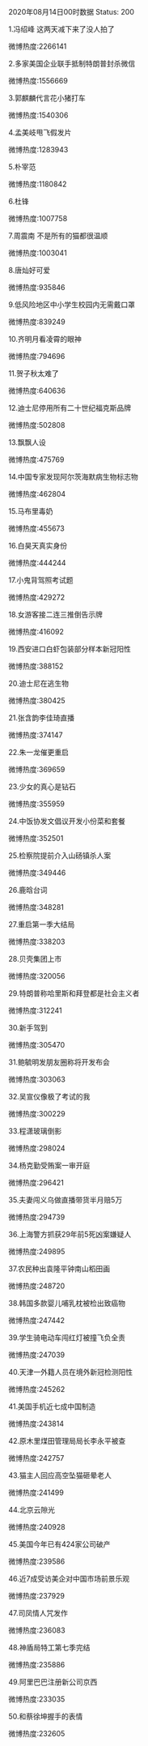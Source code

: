 2020年08月14日00时数据
Status: 200

1.冯绍峰 这两天减下来了没人拍了

微博热度:2266141

2.多家美国企业联手抵制特朗普封杀微信

微博热度:1556669

3.郭麒麟代言花小猪打车

微博热度:1540306

4.孟美岐甩飞假发片

微博热度:1283943

5.朴宰范

微博热度:1180842

6.杜锋

微博热度:1007758

7.周震南 不是所有的猫都很温顺

微博热度:1003041

8.唐灿好可爱

微博热度:935846

9.低风险地区中小学生校园内无需戴口罩

微博热度:839249

10.齐明月看凌霄的眼神

微博热度:794696

11.贺子秋太难了

微博热度:640636

12.迪士尼停用所有二十世纪福克斯品牌

微博热度:502808

13.飘飘人设

微博热度:475769

14.中国专家发现阿尔茨海默病生物标志物

微博热度:462804

15.马布里毒奶

微博热度:455673

16.白昊天真实身份

微博热度:444244

17.小鬼背驾照考试题

微博热度:429272

18.女游客接二连三推倒告示牌

微博热度:416092

19.西安进口白虾包装部分样本新冠阳性

微博热度:388152

20.迪士尼在逃生物

微博热度:380425

21.张含韵李佳琦直播

微博热度:374147

22.朱一龙催更重启

微博热度:369659

23.少女的真心是钻石

微博热度:355959

24.中饭协发文倡议开发小份菜和套餐

微博热度:352501

25.检察院提前介入山砀镇杀人案

微博热度:349446

26.鹿晗台词

微博热度:348281

27.重启第一季大结局

微博热度:338203

28.贝壳集团上市

微博热度:320056

29.特朗普称哈里斯和拜登都是社会主义者

微博热度:312241

30.新手驾到

微博热度:305470

31.鲍毓明发朋友圈称将开发布会

微博热度:303063

32.吴宣仪像极了考试的我

微博热度:300229

33.程潇玻璃倒影

微博热度:298024

34.杨克勤受贿案一审开庭

微博热度:296421

35.夫妻闯义乌做直播带货半月赔5万

微博热度:294739

36.上海警方抓获29年前5死凶案嫌疑人

微博热度:249895

37.农民种出袁隆平钟南山稻田画

微博热度:248720

38.韩国多款婴儿哺乳枕被检出致癌物

微博热度:247442

39.学生骑电动车闯红灯被撞飞负全责

微博热度:247039

40.天津一外籍人员在境外新冠检测阳性

微博热度:245262

41.美国手机近七成中国制造

微博热度:243814

42.原木里煤田管理局局长李永平被查

微博热度:242757

43.猫主人回应高空坠猫砸晕老人

微博热度:241499

44.北京云隙光

微博热度:240928

45.美国今年已有424家公司破产

微博热度:239586

46.近7成受访美企对中国市场前景乐观

微博热度:237929

47.司凤情人咒发作

微博热度:236083

48.神盾局特工第七季完结

微博热度:235886

49.阿里巴巴注册新公司京西

微博热度:233035

50.和蔡徐坤握手的表情

微博热度:232605

